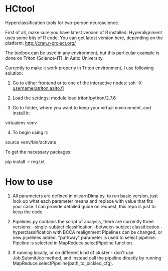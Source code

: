 # HCtool
Hyperclassification tools for two-person neuroscience.

First of all, make sure you have latest version of R installed. Hyperalignment uses some bits of R code. You can get latest version here, depending on the platform: http://cran.r-project.org/

The toolbox can be used in any environment, but this particular example is done on Triton (Science-IT), in Aalto University.

Currently to make it work properly in Triton environment, I use following solution:

1) Go to either frontend or to one of the interactive nodes:
ssh -X username@triton.aalto.fi 


2) Load the settings:
module load triton/python/2.7.6


3) Go to folder, where you want to keep your virtual environment, and install it:

virtualenv venv


4) To begin using it:

source venv/bin/activate


To get the necessary packages:

pip install -r req.txt

# How to use

1) All parameters are defined in nilearnDima.py, to run basic version, just look up what each parameter means and replace with value that fits your case. I can provide detailed guide on request, this repo is just to keep the code.

2) Pipelines.py contains the script of analysis, there are currently three versions:
-single-subject classification
-between-subject classification
-hyperclassification with BCCA realignment
Pipelines can be changed, or new pipelines added. "pathway" parameter is used to select pipeline.
Pipeline is selected in MapReduce.selectPipeline function.

3) If running locally, or on different kind of cluster - don't use Job.SubmitJob method, and instead call the pipeline directly by running MapReduce.selectPipeline(path_to_pickled_cfg).
